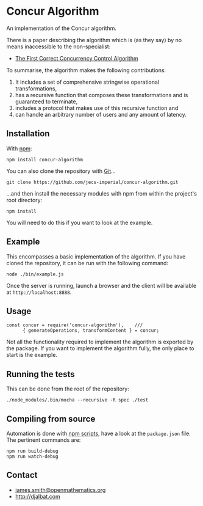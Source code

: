 # Concur Algorithm

An implementation of the Concur algorithm.

There is a paper describing the algorithm which is (as they say) by no means inaccessible to the non-specialist:

* [The First Correct Concurrency Control Algorithm](http://djalbat.com/TFCCCA.pdf)

To summarise, the algorithm makes the following contributions:

1. It includes a set of comprehensive stringwise operational transformations,
2. has a recursive function that composes these transformations and is guaranteed to terminate,
3. includes a protocol that makes use of this recursive function and
4. can handle an arbitrary number of users and any amount of latency.

## Installation

With [npm](https://www.npmjs.com/):

    npm install concur-algorithm

You can also clone the repository with [Git](https://git-scm.com/)...

    git clone https://github.com/jecs-imperial/concur-algorithm.git

...and then install the necessary modules with npm from within the project's root directory:

    npm install

You will need to do this if you want to look at the example.

## Example

This encompasses a basic implementation of the algorithm. If you have cloned the repository, it can be run with the following command:

    node ./bin/example.js

Once the server is running, launch a browser and the client will be available at `http://localhost:8888`.

## Usage

    const concur = require('concur-algorithm'),    ///
          { generateOperations, transformContent } = concur;

Not all the functionality required to implement the algorithm is exported by the package. If you want to implement the algorithm fully, the only place to start is the example.

## Running the tests

This can be done from the root of the repository:

    ./node_modules/.bin/mocha --recursive -R spec ./test

## Compiling from source

Automation is done with [npm scripts](https://docs.npmjs.com/misc/scripts), have a look at the `package.json` file. The pertinent commands are:

    npm run build-debug
    npm run watch-debug

## Contact

- james.smith@openmathematics.org
- http://djalbat.com
